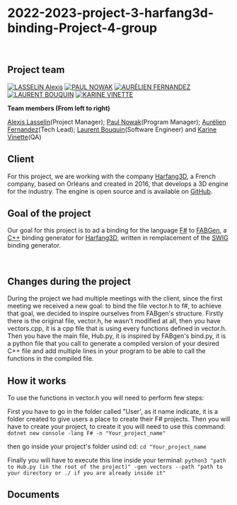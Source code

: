 # 2022-2023-project-3-harfang3d-binding-Project-4-group

<br>

## Project team

[![LASSELIN Alexis](https://avatars.githubusercontent.com/u/114481578?s=81)](https://github.com/AlexisLasselin)
[![PAUL NOWAK](https://avatars.githubusercontent.com/u/91249965?s=81)](https://github.com/PaulNowak36)
[![AURÉLIEN FERNANDEZ](https://avatars.githubusercontent.com/u/71769656?s=81)](https://github.com/aurelienfernandez)
[![LAURENT BOUQUIN](https://avatars.githubusercontent.com/u/71769489?s=81)](https://github.com/laurentbouquin)
[![KARINE VINETTE](https://avatars.githubusercontent.com/u/71769675?s=81)](https://github.com/KarineVinette)
<br>

**Team members (From left to right)** <br>

[Alexis Lasselin](https://www.linkedin.com/in/alexis-lasselin-318649251/)(Project Manager); [Paul Nowak](https://www.linkedin.com/in/paul-nowak-0757a61a7/)(Program Manager); [Aurélien Fernandez](https://www.linkedin.com/in/aur%C3%A9lien-fernandez-4971201b8/)(Tech Lead); [Laurent Bouquin](https://www.linkedin.com/in/laurent-bouquin-60911a1b8/)(Software Engineer) and [Karine Vinette](https://www.linkedin.com/in/karine-vinette-63911b1b8/)(QA) <br>

## Client

For this project, we are working with the company [Harfang3D](https://www.harfang3d.com/), a French company, based on Orléans and created in 2016, that develops a 3D engine for the industry. The engine is open source and is available on [GitHub](https://github.com/harfang3d).
<br>

## Goal of the project

Our goal for this project is to ad a binding for the language [F#](https://fsharp.org/) to [FABGen](https://github.com/ejulien/FABGen), a [C++](https://en.wikipedia.org/wiki/C%2B%2B) binding generator for [Harfang3D](https://www.harfang3d.com/), written in remplacement of the [SWIG](http://www.swig.org/) binding generator. <br>

<br>

## Changes during the project

During the project we had multiple meetings with the client, since the first meeting we received a new goal: to bind the file vector.h to f#, to achieve that goal, we decided to inspire ourselves from FABgen's structure.
Firstly there is the original file, vector.h, he wasn't modified at all, then you have vectors.cpp, it is a cpp file that is using every functions defined in vector.h. Then you have the main file, Hub.py, it is inspired by FABgen's bind.py, it is a python file that you call to generate a compiled version of your desired C++ file and add multiple lines in your program to be able to call the functions in the compiled file.

## How it works

To use the functions in vector.h you will need to perform few steps:

First you have to go in the folder called "User', as it name indicate, it is a folder created to give users a place to create their F# projects. Then you will have to create your project, to create it you will need to use this command: 
```dotnet new console -lang F# -n "Your_project_name" ```

then go inside your project's folder usind cd:
```cd "Your_project_name```

Finally you will have to execute this line inside your terminal:
```python3 "path to Hub.py (in the root of the project)" -gen vectors --path "path to your directory or ./ if you are already inside it"```


## Documents

<!-- [Functional Specifications](Documents/functional-specifications.md) <br>
[Technical Specifications](Documents/Technical-Specifications.md) <br>
[Test Plan](Documents/QA/Test-plan.md) <br>
[Project's planner](https://github.com/orgs/algosup/projects/4/views/1) <br>
[Critical path](https://docs.google.com/spreadsheets/d/1LDPr-LcLIMsKmaVQhj4lGdEyIJRwftaApHXx4YnH4_M/edit?usp=sharing) <br>
[Communication plan](Documents/communication-plan.md) <br>
[KPI's evaluation](https://docs.google.com/spreadsheets/d/1W16BV-xJHv1o4vF_B-yCt-Q5-HjRdeBla_S-Vu_Vd5k/edit?usp=sharing)<br> -->
